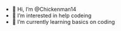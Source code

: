 - 👋 Hi, I’m @Chickenman14
- 👀 I’m interested in help codeing
- 🌱 I’m currently learning basics on coding 


<!---
Chickenman14/Chickenman14 is a ✨ special ✨ repository because its `README.md` (this file) appears on your GitHub profile.
You can click the Preview link to take a look at your changes.
--->
